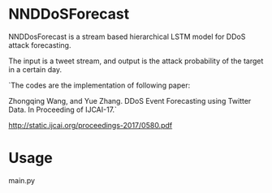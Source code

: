 NNDDoSForecast
=====
NNDDosForecast is a stream based hierarchical LSTM model for DDoS attack forecasting. 

The input is a tweet stream, and output is the attack probability of the target in a certain day.

`The codes are the implementation of following paper:

Zhongqing Wang, and Yue Zhang. DDoS Event Forecasting using Twitter Data. In Proceeding of IJCAI-17.`

http://static.ijcai.org/proceedings-2017/0580.pdf

Usage
=====
main.py